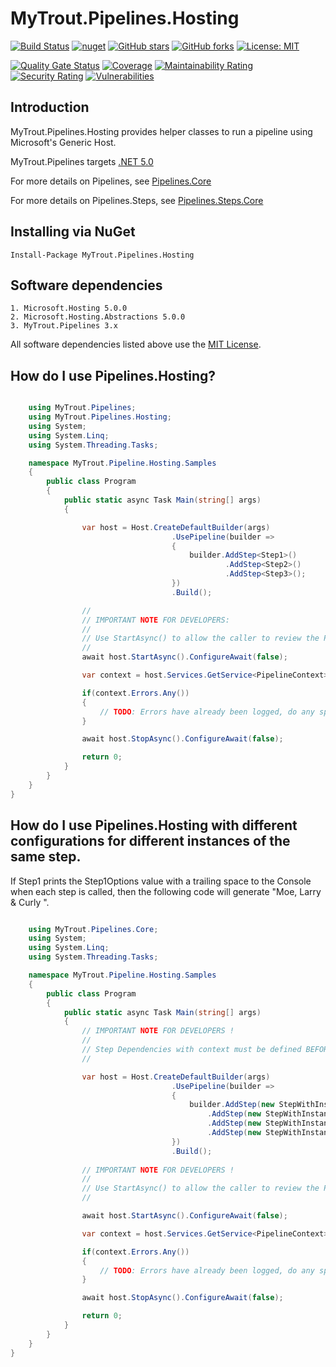 # MyTrout.Pipelines.Hosting

[![Build Status](https://github.com/mytrout/Pipelines/actions/workflows/build-pipelines-hosting.yaml/badge.svg)](https://github.com/mytrout/Pipelines/actions/workflows/build-pipelines-hosting.yaml)
[![nuget](https://img.shields.io/nuget/v/MyTrout.Pipelines.Hosting.svg)](https://www.nuget.org/packages/MyTrout.Pipelines.Hosting/)
[![GitHub stars](https://img.shields.io/github/stars/mytrout/Pipelines.svg)](https://github.com/mytrout/Pipelines/stargazers)
[![GitHub forks](https://img.shields.io/github/forks/mytrout/Pipelines.svg)](https://github.com/mytrout/Pipelines/network)
[![License: MIT](https://img.shields.io/github/license/mytrout/Pipelines.svg)](https://github.com/mytrout/Pipelines/blob/master/LICENSE)

[![Quality Gate Status](https://sonarcloud.io/api/project_badges/measure?project=Pipelines.Hosting&metric=alert_status)](https://sonarcloud.io/dashboard?id=Pipelines.Hosting)
[![Coverage](https://sonarcloud.io/api/project_badges/measure?project=Pipelines.Hosting&metric=coverage)](https://sonarcloud.io/dashboard?id=Pipelines.Hosting)
[![Maintainability Rating](https://sonarcloud.io/api/project_badges/measure?project=Pipelines.Hosting&metric=sqale_rating)](https://sonarcloud.io/dashboard?id=Pipelines.Hosting)
[![Security Rating](https://sonarcloud.io/api/project_badges/measure?project=Pipelines.Hosting&metric=security_rating)](https://sonarcloud.io/dashboard?id=Pipelines.Hosting)
[![Vulnerabilities](https://sonarcloud.io/api/project_badges/measure?project=Pipelines.Hosting&metric=vulnerabilities)](https://sonarcloud.io/dashboard?id=Pipelines.Hosting)

## Introduction 
MyTrout.Pipelines.Hosting provides helper classes to run a pipeline using Microsoft's Generic Host.

MyTrout.Pipelines targets [.NET 5.0](https://dotnet.microsoft.com/download/dotnet/5.0)

For more details on Pipelines, see [Pipelines.Core](../Core/README.md)

For more details on Pipelines.Steps, see [Pipelines.Steps.Core](../Steps/Core/README.md)

## Installing via NuGet

    Install-Package MyTrout.Pipelines.Hosting

## Software dependencies
    1. Microsoft.Hosting 5.0.0
    2. Microsoft.Hosting.Abstractions 5.0.0
    3. MyTrout.Pipelines 3.x

All software dependencies listed above use the [MIT License](https://licenses.nuget.org/MIT).

## How do I use Pipelines.Hosting?

```csharp

    using MyTrout.Pipelines;
    using MyTrout.Pipelines.Hosting;
    using System;
    using System.Linq;
    using System.Threading.Tasks;

    namespace MyTrout.Pipeline.Hosting.Samples
    {
        public class Program
        {
            public static async Task Main(string[] args)
            {

                var host = Host.CreateDefaultBuilder(args)
                                    .UsePipeline(builder => 
                                    {
                                        builder.AddStep<Step1>()
                                                .AddStep<Step2>()
                                                .AddStep<Step3>();
                                    })
                                    .Build();

                //
                // IMPORTANT NOTE FOR DEVELOPERS:
                // 
                // Use StartAsync() to allow the caller to review the PipelineContext after execution.
                //
                await host.StartAsync().ConfigureAwait(false);

                var context = host.Services.GetService<PipelineContext>();

                if(context.Errors.Any())
                {
                    // TODO: Errors have already been logged, do any special error processing here.
                }

                await host.StopAsync().ConfigureAwait(false);

                return 0;
            }
        }
    }
}

```

## How do I use Pipelines.Hosting with different configurations for different instances of the same step.

If Step1 prints the Step1Options value with a trailing space to the Console when each step is called, then the following code will generate "Moe, Larry & Curly ".

```csharp

    using MyTrout.Pipelines.Core;
    using System;
    using System.Linq;
    using System.Threading.Tasks;

    namespace MyTrout.Pipeline.Hosting.Samples
    {
        public class Program
        {
            public static async Task Main(string[] args)
            {
                // IMPORTANT NOTE FOR DEVELOPERS !
                // 
                // Step Dependencies with context must be defined BEFORE UsePipelines() to load the dependencies correctly.
                //

                var host = Host.CreateDefaultBuilder(args)
                                    .UsePipeline(builder => 
                                    {
                                        builder.AddStep(new StepWithInstance<TestingStep1, Step1Options>("context-1", new Step1Options("Moe,"))
                                            .AddStep(new StepWithInstance<TestingStep1, Step1Options>("context-2", new Step1Options("Larry")))
                                            .AddStep(new StepWithInstance<TestingStep1, Step1Options>("context-3", new Step1Options("&"))
                                            .AddStep(new StepWithInstance<TestingStep1, Step1Options>("context-4", new Step1Options("Curly"))
                                    })
                                    .Build();
                
                // IMPORTANT NOTE FOR DEVELOPERS !
                // 
                // Use StartAsync() to allow the caller to review the PipelineContext after execution.
                //

                await host.StartAsync().ConfigureAwait(false);

                var context = host.Services.GetService<PipelineContext>();

                if(context.Errors.Any())
                {
                    // TODO: Errors have already been logged, do any special error processing here.
                }

                await host.StopAsync().ConfigureAwait(false);

                return 0;
            }
        }
    }
}
```
